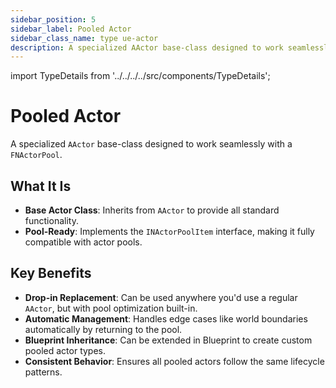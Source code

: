 ```yaml
---
sidebar_position: 5
sidebar_label: Pooled Actor
sidebar_class_name: type ue-actor
description: A specialized AActor base-class designed to work seamlessly with a FNActorPool.
---
```


import TypeDetails from '../../../../src/components/TypeDetails';

# Pooled Actor

<TypeDetails icon="/assets/svg/actor-pools/pooled-actor.svg" iconType="img" base="AActor" type="ANPooledActor" typeExtra="" headerFile="NexusActorPools/Public/NPooledActor.h" />

A specialized `AActor` base-class designed to work seamlessly with a `FNActorPool`. 

## What It Is

- **Base Actor Class**: Inherits from `AActor` to provide all standard functionality.
- **Pool-Ready**: Implements the `INActorPoolItem` interface, making it fully compatible with actor pools.

## Key Benefits

- **Drop-in Replacement**: Can be used anywhere you'd use a regular `AActor`, but with pool optimization built-in.
- **Automatic Management**: Handles edge cases like world boundaries automatically by returning to the pool.
- **Blueprint Inheritance**: Can be extended in Blueprint to create custom pooled actor types.
- **Consistent Behavior**: Ensures all pooled actors follow the same lifecycle patterns.